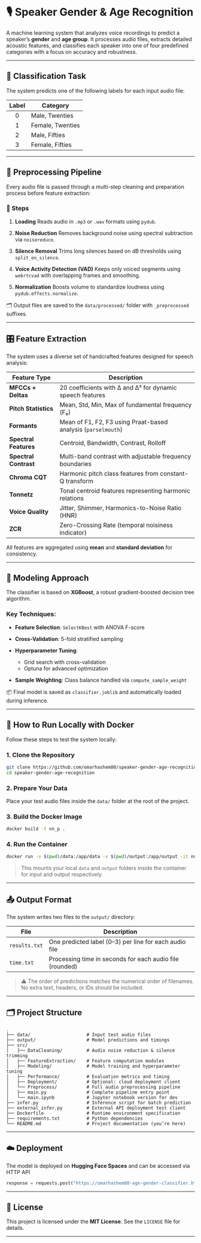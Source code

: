 # 🎙️ Speaker Gender & Age Recognition

A machine learning system that analyzes voice recordings to predict a speaker’s **gender** and **age group**.
It processes audio files, extracts detailed acoustic features, and classifies each speaker into one of four predefined categories with a focus on accuracy and robustness.

---

## 🧠 Classification Task

The system predicts one of the following labels for each input audio file:

| Label | Category         |
| :---: | ---------------- |
|   0   | Male, Twenties   |
|   1   | Female, Twenties |
|   2   | Male, Fifties    |
|   3   | Female, Fifties  |

---

## 🧼 Preprocessing Pipeline

Every audio file is passed through a multi-step cleaning and preparation process before feature extraction:

### 🔧 Steps

1. **Loading**
   Reads audio in `.mp3` or `.wav` formats using `pydub`.

2. **Noise Reduction**
   Removes background noise using spectral subtraction via `noisereduce`.

3. **Silence Removal**
   Trims long silences based on dB thresholds using `split_on_silence`.

4. **Voice Activity Detection (VAD)**
   Keeps only voiced segments using `webrtcvad` with overlapping frames and smoothing.

5. **Normalization**
   Boosts volume to standardize loudness using `pydub.effects.normalize`.

🗂️ Output files are saved to the `data/processed/` folder with `_preprocessed` suffixes.

---

## 🎛️ Feature Extraction

The system uses a diverse set of handcrafted features designed for speech analysis:

| Feature Type          | Description                                                   |
| --------------------- | ------------------------------------------------------------- |
| **MFCCs + Deltas**    | 20 coefficients with Δ and Δ² for dynamic speech features     |
| **Pitch Statistics**  | Mean, Std, Min, Max of fundamental frequency (F₀)             |
| **Formants**          | Mean of F1, F2, F3 using Praat-based analysis (`parselmouth`) |
| **Spectral Features** | Centroid, Bandwidth, Contrast, Rolloff                        |
| **Spectral Contrast** | Multi-band contrast with adjustable frequency boundaries      |
| **Chroma CQT**        | Harmonic pitch class features from constant-Q transform       |
| **Tonnetz**           | Tonal centroid features representing harmonic relations       |
| **Voice Quality**     | Jitter, Shimmer, Harmonics-to-Noise Ratio (HNR)               |
| **ZCR**               | Zero-Crossing Rate (temporal noisiness indicator)             |

All features are aggregated using **mean** and **standard deviation** for consistency.

---

## 🧮 Modeling Approach

The classifier is based on **XGBoost**, a robust gradient-boosted decision tree algorithm.

### Key Techniques:

* **Feature Selection**: `SelectKBest` with ANOVA F-score
* **Cross-Validation**: 5-fold stratified sampling
* **Hyperparameter Tuning**:

  * Grid search with cross-validation
  * Optuna for advanced optimization
* **Sample Weighting**: Class balance handled via `compute_sample_weight`

📦 Final model is saved as `classifier.joblib` and automatically loaded during inference.

---

## 🚀 How to Run Locally with Docker

Follow these steps to test the system locally:

### 1. Clone the Repository

```bash
git clone https://github.com/omarhashem80/speaker-gender-age-recognition.git
cd speaker-gender-age-recognition
```

### 2. Prepare Your Data

Place your test audio files inside the `data/` folder at the root of the project.

### 3. Build the Docker Image

```bash
docker build -t nn_p .
```

### 4. Run the Container

```bash
docker run -v $(pwd)/data:/app/data -v $(pwd)/output:/app/output -it nn_p
```

> This mounts your local `data` and `output` folders inside the container for input and output respectively.

---

## 📤 Output Format

The system writes two files to the `output/` directory:

| File          | Description                                              |
| ------------- | -------------------------------------------------------- |
| `results.txt` | One predicted label (0–3) per line for each audio file   |
| `time.txt`    | Processing time in seconds for each audio file (rounded) |

> ⚠️ The order of predictions matches the numerical order of filenames.
> No extra text, headers, or IDs should be included.

---

## 🗂️ Project Structure

```
.
├── data/                     # Input test audio files
├── output/                   # Model predictions and timings
├── src/
│   ├── DataCleaning/         # Audio noise reduction & silence trimming
│   ├── FeatureExtraction/    # Feature computation modules
│   ├── Modeling/             # Model training and hyperparameter tuning
│   ├── Performance/          # Evaluation metrics and timing
│   ├── Deployment/           # Optional: cloud deployment client
│   └── Preprocess/           # Full audio preprocessing pipeline
│   ├── main.py               # Complete pipeline entry point
│   └── main.ipynb            # Jupyter notebook version for dev
├── infer.py                  # Inference script for batch prediction
├── external_infer.py         # External API deployment test client
├── Dockerfile                # Runtime environment specification
├── requirements.txt          # Python dependencies
└── README.md                 # Project documentation (you’re here)
```

---

## ☁️ Deployment

The model is deployed on  **Hugging Face Spaces** and can be accessed via HTTP API

```python
response = requests.post("https://omarhashem80-age-gender-classifier.hf.space/predict", json={"data": feature_dict})
```

---

## 🔐 License

This project is licensed under the **MIT License**.
See the `LICENSE` file for details.

---